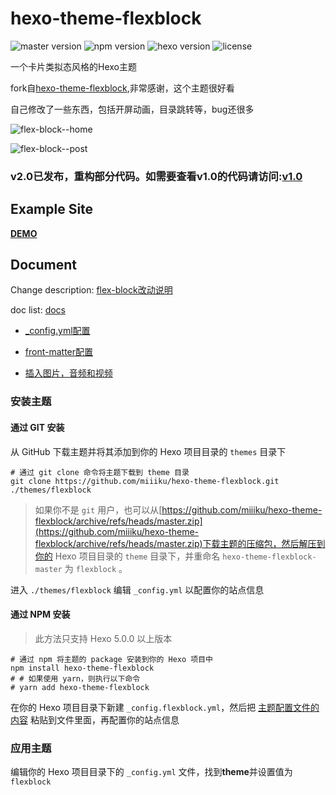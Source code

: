 # hexo-theme-flexblock

![master version](https://img.shields.io/github/package-json/v/miiiku/hexo-theme-flexblock/master?label=master&color=bf00ff)
![npm version](https://img.shields.io/npm/v/hexo-theme-flexblock?color=bc3433)
![hexo version](https://img.shields.io/badge/hexo-5.0.0+-0e83cd)
![license](https://img.shields.io/github/license/miiiku/hexo-theme-flexblock?color=1ab1ad)

一个卡片类拟态风格的Hexo主题

fork自[hexo-theme-flexblock](https://github.com/miiiku/hexo-theme-flexblock),非常感谢，这个主题很好看

自己修改了一些东西，包括开屏动画，目录跳转等，bug还很多

![flex-block--home](./screenshots/flex-block--home.jpeg)

![flex-block--post](./screenshots/flex-block--post.jpeg)

### v2.0已发布，重构部分代码。如需要查看v1.0的代码请访问:[v1.0](https://github.com/miiiku/hexo-theme-flexblock/tree/v1.0)

## Example Site

**[DEMO](https://kyori.xyz)**

## Document

Change description: [flex-block改动说明](https://kyori.xyz/2021/07/080920.html)

doc list: [docs](https://kyori.xyz/categories/doc/)

- [_config.yml配置](https://kyori.xyz/2021/07/081144.html)

- [front-matter配置](https://kyori.xyz/2021/07/081100.html)

- [插入图片，音频和视频](https://kyori.xyz/2021/07/081010.html)

### 安装主题

#### 通过 GIT 安装

从 GitHub 下载主题并将其添加到你的 Hexo 项目目录的 `themes` 目录下

```shell
# 通过 git clone 命令将主题下载到 theme 目录
git clone https://github.com/miiiku/hexo-theme-flexblock.git ./themes/flexblock
```

> 如果你不是 `git` 用户，也可以从[https://github.com/miiiku/hexo-theme-flexblock/archive/refs/heads/master.zip](https://github.com/miiiku/hexo-theme-flexblock/archive/refs/heads/master.zip)下载主题的压缩包，然后解压到你的 Hexo 项目目录的 `theme` 目录下，并重命名 `hexo-theme-flexblock-master` 为 `flexblock` 。

进入 `./themes/flexblock` 编辑 `_config.yml` 以配置你的站点信息

#### 通过 NPM 安装

> 此方法只支持 Hexo 5.0.0 以上版本

```shell
# 通过 npm 将主题的 package 安装到你的 Hexo 项目中
npm install hexo-theme-flexblock
# # 如果使用 yarn，则执行以下命令
# yarn add hexo-theme-flexblock
```

在你的 Hexo 项目目录下新建 `_config.flexblock.yml`，然后把 [主题配置文件的内容](https://github.com/miiiku/hexo-theme-flexblock/blob/master/_config.yml) 粘贴到文件里面，再配置你的站点信息

### 应用主题

编辑你的 Hexo 项目目录下的 `_config.yml` 文件，找到**theme**并设置值为 `flexblock`
